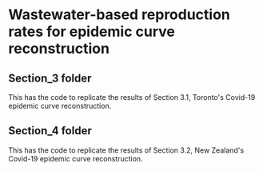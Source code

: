 # Wastewater-based reproduction rates for epidemic curve reconstruction

## Section_3 folder
This has the code to replicate the results of Section 3.1, Toronto's Covid-19 epidemic curve reconstruction. 

## Section_4 folder
This has the code to replicate the results of Section 3.2, New Zealand's Covid-19 epidemic curve reconstruction. 
